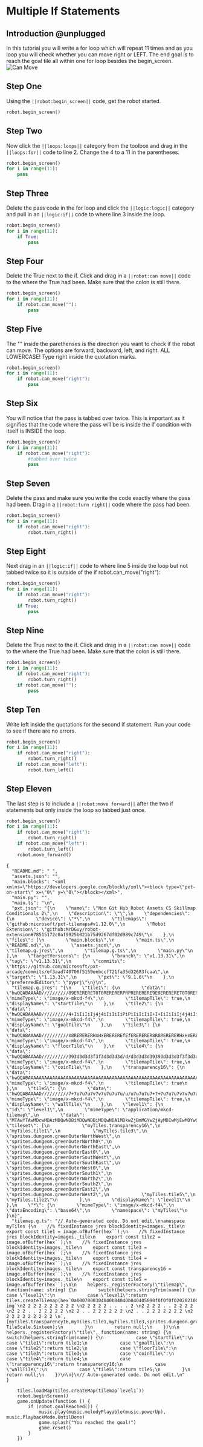 # Multiple If Statements

## Introduction @unplugged

In this tutorial you will write a for loop which will repeat 11 times and as you loop you will check whether you can move right or LEFT. The end goal is to reach the goal tile all within one for loop besides the begin_screen.
![Can Move](https://raw.githubusercontent.com/MrDGuy/pxt-skillmap-robot-control-structures/main/docs/static/robot-cs-condition-can-move-2.gif "Can Move" )

## Step One

Using the ``||robot:begin_screen||`` code, get the robot started.

```python
robot.begin_screen()
```

## Step Two

Now click the ``||loops:loops||`` category from the toolbox and drag in the ``||loops:for||`` code to line 2. Change the 4 to a 11 in the parentheses.

```python
robot.begin_screen()
for i in range(11):
    pass
```


## Step Three

Delete the pass code in the for loop and click the ``||logic:logic||`` category and pull in an ``||logic:if||`` code to where line 3 inside the loop.

```python
robot.begin_screen()
for i in range(11):
    if True:
        pass
```

## Step Four

Delete the True next to the if.  Click and drag in a ``||robot:can move||`` code to the where the True had been. Make sure that the colon is still there.

```python
robot.begin_screen()
for i in range(11):
    if robot.can_move(""):
        pass
```

## Step Five

The "" inside the parethenses is the direction you want to check if the robot can move.  The options are forward, backward, left, and right.  ALL LOWERCASE! Type right inside the quotation marks.

```python
robot.begin_screen()
for i in range(11):
    if robot.can_move("right"):
        pass
```

## Step Six

You will notice that the pass is tabbed over twice. This is important as it signifies that the code where the pass will be is inside the if condition with itself is INSIDE the loop. 

```python
robot.begin_screen()
for i in range(11):
    if robot.can_move("right"):
        #tabbed over twice
        pass
```

## Step Seven

Delete the pass and make sure you write the code exactly where the pass had been.  Drag in a ``||robot:turn right||`` code where the pass had been.

```python
robot.begin_screen()
for i in range(11):
    if robot.can_move("right"):
        robot.turn_right()
```

## Step Eight

Next drag  in an ``||logic:if||`` code to where line 5 inside the loop but not tabbed twice so it is outside of the if robot.can_move("right"):
```python
robot.begin_screen()
for i in range(11):
    if robot.can_move("right"):
        robot.turn_right()
    if True:
        pass
```

## Step Nine

Delete the True next to the if.  Click and drag in a ``||robot:can move||`` code to the where the True had been. Make sure that the colon is still there.

```python
robot.begin_screen()
for i in range(11):
    if robot.can_move("right"):
        robot.turn_right()
    if robot.can_move(""):
        pass
```

## Step Ten

Write left inside the quotations for the second if statement. Run your code to see if there are no errors.  

```python
robot.begin_screen()
for i in range(11):
    if robot.can_move("right"):
        robot.turn_right()
    if robot.can_move("left"):
        robot.turn_left()
```

## Step Eleven

The last step is to include a ``||robot:move forward||`` after the two if statements but only inside the loop so tabbed just once.

```python
robot.begin_screen()
for i in range(11):
    if robot.can_move("right"):
        robot.turn_right()
    if robot.can_move("left"):
        robot.turn_left()
    robot.move_forward()
```
```assetjson
{
  "README.md": " ",
  "assets.json": "",
  "main.blocks": "<xml xmlns=\"https://developers.google.com/blockly/xml\"><block type=\"pxt-on-start\" x=\"0\" y=\"0\"></block></xml>",
  "main.py": "",
  "main.ts": "\n",
  "pxt.json": "{\n    \"name\": \"Non Git Hub Robot Assets CS Skillmap Conditionals 2\",\n    \"description\": \"\",\n    \"dependencies\": {\n        \"device\": \"*\",\n        \"tilemaps\": \"github:microsoft/pxt-tilemaps#v1.12.0\",\n        \"Robot Extension\": \"github:MrDGuy/robot-extension#78515172c0af9925b021b75d9267df02d989c749\"\n    },\n    \"files\": [\n        \"main.blocks\",\n        \"main.ts\",\n        \"README.md\",\n        \"assets.json\",\n        \"tilemap.g.jres\",\n        \"tilemap.g.ts\",\n        \"main.py\"\n    ],\n    \"targetVersions\": {\n        \"branch\": \"v1.13.31\",\n        \"tag\": \"v1.13.31\",\n        \"commits\": \"https://github.com/microsoft/pxt-arcade/commits/ef3aad740700f5159eebccf721fa35d32683fcaa\",\n        \"target\": \"1.13.31\",\n        \"pxt\": \"9.1.6\"\n    },\n    \"preferredEditor\": \"pyprj\"\n}\n",
  "tilemap.g.jres": "{\n    \"tile1\": {\n        \"data\": \"hwQQABAAAAD//////////09ERERERET0T0RERERERPRPRERERERE9E9ERERERET0T0RERERERPRPRERERERE9E9ERERERET0T0RERERERPRPRERERERE9E9ERERERET0T0RERERERPRPRERERERE9E9ERERERET0T0RERERERPT//////////w==\",\n        \"mimeType\": \"image/x-mkcd-f4\",\n        \"tilemapTile\": true,\n        \"displayName\": \"startTile\"\n    },\n    \"tile2\": {\n        \"data\": \"hwQQABAAAAD//////////4+IiIiIiIj4j4iIiIiIiPiPiIiIiIiI+I+IiIiIiIj4j4iIiIiIiPiPiIiIiIiI+I+IiIiIiIj4j4iIiIiIiPiPiIiIiIiI+I+IiIiIiIj4j4iIiIiIiPiPiIiIiIiI+I+IiIiIiIj4j4iIiIiIiPj//////////w==\",\n        \"mimeType\": \"image/x-mkcd-f4\",\n        \"tilemapTile\": true,\n        \"displayName\": \"goalTile\"\n    },\n    \"tile3\": {\n        \"data\": \"hwQQABAAAAD//////////x8RERERERHxHxEREREREfEfERERERER8R8RERERERHxHxEREREREfEfERERERER8R8RERERERHxHxEREREREfEfERERERER8R8RERERERHxHxEREREREfEfERERERER8R8RERERERHxHxEREREREfH//////////w==\",\n        \"mimeType\": \"image/x-mkcd-f4\",\n        \"tilemapTile\": true,\n        \"displayName\": \"floorTile\"\n    },\n    \"tile4\": {\n        \"data\": \"hwQQABAAAAD//////////393d3d3d3f3f3d3d3d3d/d/d3d3d3d39393d3d3d3f3f3d3d3d3d/d/d3d3d3d39393d3d3d3f3f3d3d3d3d/d/d3d3d3d39393d3d3d3f3f3d3d3d3d/d/d3d3d3d39393d3d3d3f3f3d3d3d3d/f//////////w==\",\n        \"mimeType\": \"image/x-mkcd-f4\",\n        \"tilemapTile\": true,\n        \"displayName\": \"coinTile\"\n    },\n    \"transparency16\": {\n        \"data\": \"hwQQABAAAAAAAAAAAAAAAAAAAAAAAAAAAAAAAAAAAAAAAAAAAAAAAAAAAAAAAAAAAAAAAAAAAAAAAAAAAAAAAAAAAAAAAAAAAAAAAAAAAAAAAAAAAAAAAAAAAAAAAAAAAAAAAAAAAAAAAAAAAAAAAAAAAAAAAAAAAAAAAAAAAAAAAAAAAAAAAA==\",\n        \"mimeType\": \"image/x-mkcd-f4\",\n        \"tilemapTile\": true\n    },\n    \"tile5\": {\n        \"data\": \"hwQQABAAAAD//////////7+7u7u7u7v7v7u7u7u7u/u/u7u7u7u7+7+7u7u7u7v7v7u7u7u7u/u/u7u7u7u7+7+7u7u7u7v7v7u7u7u7u/u/u7u7u7u7+7+7u7u7u7v7v7u7u7u7u/u/u7u7u7u7+7+7u7u7u7v7v7u7u7u7u/v//////////w==\",\n        \"mimeType\": \"image/x-mkcd-f4\",\n        \"tilemapTile\": true,\n        \"displayName\": \"wallTile\"\n    },\n    \"level1\": {\n        \"id\": \"level1\",\n        \"mimeType\": \"application/mkcd-tilemap\",\n        \"data\": \"MTAwYTAwMDcwMDAzMDQwNDBiMDQwNDBiMDQwNDA1MDkwZjBmMGYwZjAyMDIwMjEwMDYwOTBmMGYwZjAyMDIwZjBmMGYwNjBlMGYwZjAyMDIwZjBmMGYwZjBkMDkwZjAyMDIwZjBmMGYwZjBmMDYwOTAxMDIwZjBmMGYwZjBmMGYwNjA4MGEwYTBjMGEwYTBjMGEwYTA3MjIyMjIyMjIyMjIyMjIwMjAwMjAyMjIyMDAyMjIyMjIwMjIwMjIyMjIyMDAyMjIyMjIwMjIwMjIyMjIyMjIyMjIyMjIyMg==\",\n        \"tileset\": [\n            \"myTiles.transparency16\",\n            \"myTiles.tile1\",\n            \"myTiles.tile3\",\n            \"sprites.dungeon.greenOuterNorthWest\",\n            \"sprites.dungeon.greenOuterNorth0\",\n            \"sprites.dungeon.greenOuterNorthEast\",\n            \"sprites.dungeon.greenOuterEast0\",\n            \"sprites.dungeon.greenOuterSouthWest\",\n            \"sprites.dungeon.greenOuterSouthEast\",\n            \"sprites.dungeon.greenOuterWest0\",\n            \"sprites.dungeon.greenOuterSouth1\",\n            \"sprites.dungeon.greenOuterNorth2\",\n            \"sprites.dungeon.greenOuterSouth2\",\n            \"sprites.dungeon.greenOuterEast2\",\n            \"sprites.dungeon.greenOuterWest2\",\n            \"myTiles.tile5\",\n            \"myTiles.tile2\"\n        ],\n        \"displayName\": \"level1\"\n    },\n    \"*\": {\n        \"mimeType\": \"image/x-mkcd-f4\",\n        \"dataEncoding\": \"base64\",\n        \"namespace\": \"myTiles\"\n    }\n}",
  "tilemap.g.ts": "// Auto-generated code. Do not edit.\nnamespace myTiles {\n    //% fixedInstance jres blockIdentity=images._tile\n    export const tile1 = image.ofBuffer(hex``);\n    //% fixedInstance jres blockIdentity=images._tile\n    export const tile2 = image.ofBuffer(hex``);\n    //% fixedInstance jres blockIdentity=images._tile\n    export const tile3 = image.ofBuffer(hex``);\n    //% fixedInstance jres blockIdentity=images._tile\n    export const tile4 = image.ofBuffer(hex``);\n    //% fixedInstance jres blockIdentity=images._tile\n    export const transparency16 = image.ofBuffer(hex``);\n    //% fixedInstance jres blockIdentity=images._tile\n    export const tile5 = image.ofBuffer(hex``);\n\n    helpers._registerFactory(\"tilemap\", function(name: string) {\n        switch(helpers.stringTrim(name)) {\n            case \"level1\":\n            case \"level1\":return tiles.createTilemap(hex`0a0007000304040b04040b040405090f0f0f0f0202021006090f0f0f02020f0f0f060e0f0f02020f0f0f0f0d090f02020f0f0f0f0f060901020f0f0f0f0f0f06080a0a0c0a0a0c0a0a07`, img`\n2 2 2 2 2 2 2 2 2 2 \n2 2 2 2 2 . . . . 2 \n2 2 2 2 . . 2 2 2 2 \n2 2 2 . . 2 2 2 2 2 \n2 2 . . 2 2 2 2 2 2 \n2 . . 2 2 2 2 2 2 2 \n2 2 2 2 2 2 2 2 2 2 \n`, [myTiles.transparency16,myTiles.tile1,myTiles.tile3,sprites.dungeon.greenOuterNorthWest,sprites.dungeon.greenOuterNorth0,sprites.dungeon.greenOuterNorthEast,sprites.dungeon.greenOuterEast0,sprites.dungeon.greenOuterSouthWest,sprites.dungeon.greenOuterSouthEast,sprites.dungeon.greenOuterWest0,sprites.dungeon.greenOuterSouth1,sprites.dungeon.greenOuterNorth2,sprites.dungeon.greenOuterSouth2,sprites.dungeon.greenOuterEast2,sprites.dungeon.greenOuterWest2,myTiles.tile5,myTiles.tile2], TileScale.Sixteen);\n        }\n        return null;\n    })\n\n    helpers._registerFactory(\"tile\", function(name: string) {\n        switch(helpers.stringTrim(name)) {\n            case \"startTile\":\n            case \"tile1\":return tile1;\n            case \"goalTile\":\n            case \"tile2\":return tile2;\n            case \"floorTile\":\n            case \"tile3\":return tile3;\n            case \"coinTile\":\n            case \"tile4\":return tile4;\n            case \"transparency16\":return transparency16;\n            case \"wallTile\":\n            case \"tile5\":return tile5;\n        }\n        return null;\n    })\n\n}\n// Auto-generated code. Do not edit.\n"
}
```

```customts
    tiles.loadMap(tiles.createMap(tilemap`level1`))
    robot.beginScreen()
    game.onUpdate(function () {
        if (robot.goalReached()) {
            music.play(music.melodyPlayable(music.powerUp), music.PlaybackMode.UntilDone)
            game.splash("You reached the goal!")
            game.reset()
        }
    })
```
